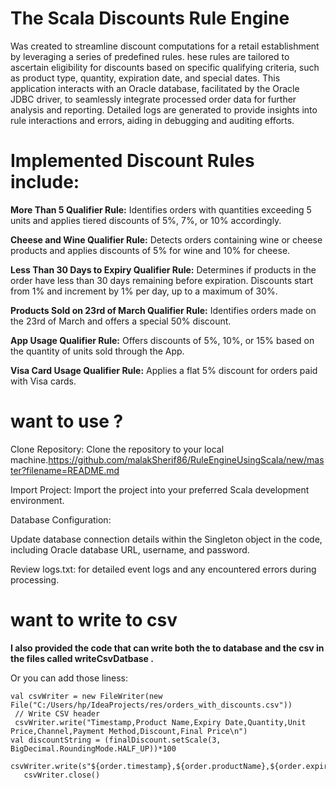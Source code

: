 # The Scala Discounts Rule Engine 
Was created to streamline discount computations for a retail establishment by leveraging a series of predefined rules. 
hese rules are tailored to ascertain eligibility for discounts based on specific qualifying criteria, such as product type, quantity, expiration date, and special dates.
This application interacts with an Oracle database, facilitated by the Oracle JDBC driver, to seamlessly integrate processed order data for further analysis and reporting. 
Detailed logs are generated to provide insights into rule interactions and errors, aiding in debugging and auditing efforts.

# Implemented Discount Rules include:
**More Than 5 Qualifier Rule:**
Identifies orders with quantities exceeding 5 units and applies tiered discounts of 5%, 7%, or 10% accordingly.

**Cheese and Wine Qualifier Rule:**
Detects orders containing wine or cheese products and applies discounts of 5% for wine and 10% for cheese.

**Less Than 30 Days to Expiry Qualifier Rule:**
Determines if products in the order have less than 30 days remaining before expiration. Discounts start from 1% and increment by 1% per day, up to a maximum of 30%.

**Products Sold on 23rd of March Qualifier Rule:**
Identifies orders made on the 23rd of March and offers a special 50% discount.

**App Usage Qualifier Rule:** 
Offers discounts of 5%, 10%, or 15% based on the quantity of units sold through the App.

**Visa Card Usage Qualifier Rule:**
Applies a flat 5% discount for orders paid with Visa cards.

# want to use ?

Clone Repository: Clone the repository to your local machine.<https://github.com/malakSherif86/RuleEngineUsingScala/new/master?filename=README.md>

Import Project: Import the project into your preferred Scala development environment.

Database Configuration:

Update database connection details within the Singleton object in the code, including Oracle database URL, username, and password.

Review logs.txt: for detailed event logs and any encountered errors during processing.

# want to write to csv 
**I also provided the code that can write both the to database and the csv in the files called writeCsvDatbase .**

Or you can add those liness:

 ```// Define a CSV writer
val csvWriter = new FileWriter(new File("C:/Users/hp/IdeaProjects/res/orders_with_discounts.csv"))
  // Write CSV header
  csvWriter.write("Timestamp,Product Name,Expiry Date,Quantity,Unit Price,Channel,Payment Method,Discount,Final Price\n")
val discountString = (finalDiscount.setScale(3, BigDecimal.RoundingMode.HALF_UP))*100
    csvWriter.write(s"${order.timestamp},${order.productName},${order.expiryDate},${order.quantity},${order.unitPrice},${order.channel},${order.paymentMethod},$discountString,$finalPrice\n")
    csvWriter.close()


